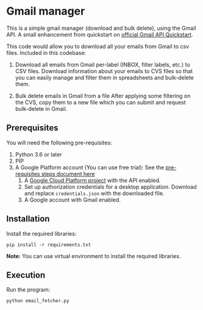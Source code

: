 # Gmail manager
This is a simple gmail manager (download and bulk delete), using the Gmail API.
A small enhancement from quickstart on [official Gmail API Quickstart](https://developers.google.com/gmail/api/quickstart/python). 

This code would allow you to download all your emails from Gmail to csv files.
Included in this codebase:
1. Download all emails from Gmail per-label (INBOX, filter labels, etc.) to CSV files.
Download information about your emails to CVS files so that you can easily manage and filter them in spreadsheets and bulk-delete them.

2. Bulk delete emails in Gmail from a file
After applying some filtering on the CVS, copy them to a new file which you can submit and request bulk-delete in Gmail.

## Prerequisites
You will need the following pre-requisites:
1. Python 3.6 or later
2. PIP
3. A Google Platform account (You can use free trial):
   See the [pre-requisites steps document here](https://developers.google.com/gmail/api/quickstart/python)
   1. A [Google Cloud Platform project](https://developers.google.com/workspace/guides/create-project) with the API enabled. 
   2. Set up authorization credentials for a desktop application.
      Download and replace `credentials.json` with the downloaded file.
   3. A Google account with Gmail enabled.
    
## Installation
Install the required libraries:

```pip install -r requirements.txt```

**Note:** You can use virtual environment to install the required libraries.

## Execution
Run the program:

```python email_fetcher.py```
